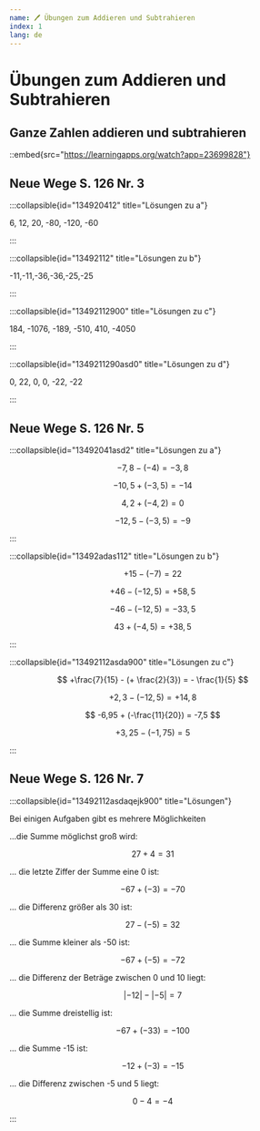```yaml
---
name: 🖊 Übungen zum Addieren und Subtrahieren
index: 1
lang: de
---
```


# Übungen zum Addieren und Subtrahieren

## Ganze Zahlen addieren und subtrahieren

::embed{src="https://learningapps.org/watch?app=23699828"}

## Neue Wege S. 126 Nr. 3

:::collapsible{id="134920412" title="Lösungen zu a"}

6, 12, 20, -80, -120, -60

:::

:::collapsible{id="13492112" title="Lösungen zu b"}

-11,-11,-36,-36,-25,-25

:::

:::collapsible{id="13492112900" title="Lösungen zu c"}

184, -1076, -189, -510, 410, -4050

:::

:::collapsible{id="1349211290asd0" title="Lösungen zu d"}

0, 22, 0, 0, -22, -22

:::

## Neue Wege S. 126 Nr. 5

:::collapsible{id="13492041asd2" title="Lösungen zu a"}

$$ -7,8 - (-4) = -3,8 $$

$$ -10,5 + (-3,5) = -14 $$

$$ 4,2 + (-4,2) = 0 $$

$$ -12,5 -(-3,5) = -9 $$

:::

:::collapsible{id="13492adas112" title="Lösungen zu b"}

$$ +15 - (-7) = 22 $$

$$ +46 - (-12,5) = +58,5 $$

$$ -46 - (-12,5) = -33,5 $$

$$ 43 + (-4,5) = +38,5 $$

:::

:::collapsible{id="13492112asda900" title="Lösungen zu c"}

$$ +\frac{7}{15} - (+ \frac{2}{3}) = - \frac{1}{5} $$

$$ +2,3 - (-12,5) = +14,8 $$

$$ -6,95 + (-\frac{11}{20}) = -7,5 $$

$$ +3,25 - (-1,75) = 5 $$

:::

## Neue Wege S. 126 Nr. 7

:::collapsible{id="13492112asdaqejk900" title="Lösungen"}

Bei einigen Aufgaben gibt es mehrere Möglichkeiten

...die Summe möglichst groß wird:

$$ 27 + 4 = 31 $$

... die letzte Ziffer der Summe eine 0 ist:

$$ -67 + (-3) = -70 $$

... die Differenz größer als 30 ist:

$$ 27 - (-5) = 32 $$

... die Summe kleiner als -50 ist:

$$ -67 + (-5) = -72 $$

... die Differenz der Beträge zwischen 0 und 10 liegt:

$$ |-12| - |-5| = 7 $$

... die Summe dreistellig ist:

$$ -67 + (-33) = -100 $$

... die Summe -15 ist:

$$ -12 + (-3) = -15 $$

... die Differenz zwischen -5 und 5 liegt:

$$ 0 - 4 = -4 $$

:::
